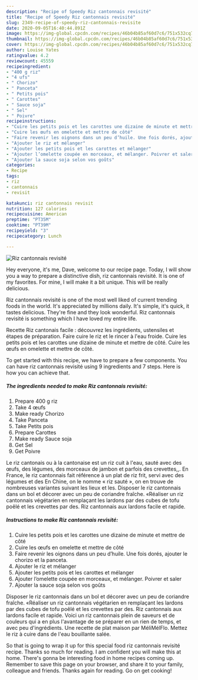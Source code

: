 ```yaml
---
description: "Recipe of Speedy Riz cantonnais revisité"
title: "Recipe of Speedy Riz cantonnais revisité"
slug: 2349-recipe-of-speedy-riz-cantonnais-revisite
date: 2020-09-05T16:40:44.891Z
image: https://img-global.cpcdn.com/recipes/46b04b85af60d7c6/751x532cq70/riz-cantonnais-revisite-photo-principale-de-la-recette.jpg
thumbnail: https://img-global.cpcdn.com/recipes/46b04b85af60d7c6/751x532cq70/riz-cantonnais-revisite-photo-principale-de-la-recette.jpg
cover: https://img-global.cpcdn.com/recipes/46b04b85af60d7c6/751x532cq70/riz-cantonnais-revisite-photo-principale-de-la-recette.jpg
author: Louise Yates
ratingvalue: 4.2
reviewcount: 45559
recipeingredient:
- "400 g riz"
- "4 ufs"
- " Chorizo"
- " Panceta"
- " Petits pois"
- " Carottes"
- " Sauce soja"
- " Sel"
- " Poivre"
recipeinstructions:
- "Cuire les petits pois et les carottes une dizaine de minute et mettre de côté"
- "Cuire les œufs en omelette et mettre de côté"
- "Faire revenir les oignons dans un peu d’huile. Une fois dorés, ajouter le chorizo et la panceta."
- "Ajouter le riz et mélanger"
- "Ajouter les petits pois et les carottes et mélanger"
- "Ajouter l’omelette coupée en morceaux, et mélanger. Poivrer et saler"
- "Ajouter la sauce soja selon vos goûts"
categories:
- Recipe
tags:
- riz
- cantonnais
- revisit

katakunci: riz cantonnais revisit 
nutrition: 127 calories
recipecuisine: American
preptime: "PT35M"
cooktime: "PT39M"
recipeyield: "3"
recipecategory: Lunch

---
```



![Riz cantonnais revisité](https://img-global.cpcdn.com/recipes/46b04b85af60d7c6/751x532cq70/riz-cantonnais-revisite-photo-principale-de-la-recette.jpg)

Hey everyone, it's me, Dave, welcome to our recipe page. Today, I will show you a way to prepare a distinctive dish, riz cantonnais revisité. It is one of my favorites. For mine, I will make it a bit unique. This will be really delicious.

Riz cantonnais revisité is one of the most well liked of current trending foods in the world. It's appreciated by millions daily. It's simple, it's quick, it tastes delicious. They're fine and they look wonderful. Riz cantonnais revisité is something which I have loved my entire life.

Recette Riz cantonais facile : découvrez les ingrédients, ustensiles et étapes de préparation. Faire cuire le riz et le rincer à l&#39;eau froide. Cuire les petits pois et les carottes une dizaine de minute et mettre de côté. Cuire les œufs en omelette et mettre de côté.


To get started with this recipe, we have to prepare a few components. You can have riz cantonnais revisité using 9 ingredients and 7 steps. Here is how you can achieve that.

<!--inarticleads1-->

##### The ingredients needed to make Riz cantonnais revisité:

1. Prepare 400 g riz
1. Take 4 œufs
1. Make ready  Chorizo
1. Take  Panceta
1. Take  Petits pois
1. Prepare  Carottes
1. Make ready  Sauce soja
1. Get  Sel
1. Get  Poivre


Le riz cantonais ou à la cantonaise est un riz cuit à l&#39;eau, sauté avec des œufs, des légumes, des morceaux de jambon et parfois des crevettes,,. En France, le riz cantonnais fait référence à un plat de riz frit, servi avec des légumes et des En Chine, on le nomme « riz sauté », on en trouve de nombreuses variantes suivant les lieux et les. Disposer le riz cantonnais dans un bol et décorer avec un peu de coriandre fraîche. «Réaliser un riz cantonnais végétarien en remplaçant les lardons par des cubes de tofu poêlé et les crevettes par des. Riz cantonnais aux lardons facile et rapide. 

<!--inarticleads2-->

##### Instructions to make Riz cantonnais revisité:

1. Cuire les petits pois et les carottes une dizaine de minute et mettre de côté
1. Cuire les œufs en omelette et mettre de côté
1. Faire revenir les oignons dans un peu d’huile. Une fois dorés, ajouter le chorizo et la panceta.
1. Ajouter le riz et mélanger
1. Ajouter les petits pois et les carottes et mélanger
1. Ajouter l’omelette coupée en morceaux, et mélanger. Poivrer et saler
1. Ajouter la sauce soja selon vos goûts


Disposer le riz cantonnais dans un bol et décorer avec un peu de coriandre fraîche. «Réaliser un riz cantonnais végétarien en remplaçant les lardons par des cubes de tofu poêlé et les crevettes par des. Riz cantonnais aux lardons facile et rapide. Voici un riz cantonnais plein de saveurs et de couleurs qui a en plus l&#39;avantage de se préparer en un rien de temps, et avec peu d&#39;ingrédients. Une recette de plat maison par MéliMélFlo. Mettez le riz à cuire dans de l&#39;eau bouillante salée. 

So that is going to wrap it up for this special food riz cantonnais revisité recipe. Thanks so much for reading. I am confident you will make this at home. There's gonna be interesting food in home recipes coming up. Remember to save this page on your browser, and share it to your family, colleague and friends. Thanks again for reading. Go on get cooking!
